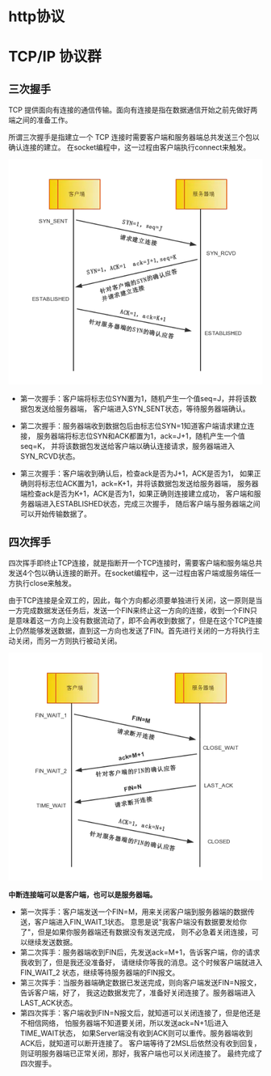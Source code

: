 # http协议

# TCP/IP 协议群

## 三次握手
TCP 提供面向有连接的通信传输。面向有连接是指在数据通信开始之前先做好两端之间的准备工作。

所谓三次握手是指建立一个 TCP 连接时需要客户端和服务器端总共发送三个包以确认连接的建立。
在socket编程中，这一过程由客户端执行connect来触发。

![三次握手](./710ec8e91690b573ce62e62eebf2885a.png)

* 第一次握手：客户端将标志位SYN置为1，随机产生一个值seq=J，并将该数据包发送给服务器端，
客户端进入SYN_SENT状态，等待服务器端确认。

* 第二次握手：服务器端收到数据包后由标志位SYN=1知道客户端请求建立连接，
服务器端将标志位SYN和ACK都置为1，ack=J+1，随机产生一个值seq=K，
并将该数据包发送给客户端以确认连接请求，服务器端进入SYN_RCVD状态。

* 第三次握手：客户端收到确认后，检查ack是否为J+1，ACK是否为1，
如果正确则将标志位ACK置为1，ack=K+1，并将该数据包发送给服务器端，
服务器端检查ack是否为K+1，ACK是否为1，如果正确则连接建立成功，
客户端和服务器端进入ESTABLISHED状态，完成三次握手，
随后客户端与服务器端之间可以开始传输数据了。


## 四次挥手

四次挥手即终止TCP连接，就是指断开一个TCP连接时，需要客户端和服务端总共发送4个包以确认连接的断开。在socket编程中，这一过程由客户端或服务端任一方执行close来触发。

由于TCP连接是全双工的，因此，每个方向都必须要单独进行关闭，这一原则是当一方完成数据发送任务后，发送一个FIN来终止这一方向的连接，收到一个FIN只是意味着这一方向上没有数据流动了，即不会再收到数据了，但是在这个TCP连接上仍然能够发送数据，直到这一方向也发送了FIN。首先进行关闭的一方将执行主动关闭，而另一方则执行被动关闭。

![四次挥手](./c901e0fd0aaae817df400b1b989a9351.png)

**中断连接端可以是客户端，也可以是服务器端。**

* 第一次挥手：客户端发送一个FIN=M，用来关闭客户端到服务器端的数据传送，客户端进入FIN_WAIT_1状态。
意思是说"我客户端没有数据要发给你了"，但是如果你服务器端还有数据没有发送完成，
则不必急着关闭连接，可以继续发送数据。
* 第二次挥手：服务器端收到FIN后，先发送ack=M+1，告诉客户端，你的请求我收到了，但是我还没准备好，
请继续你等我的消息。这个时候客户端就进入FIN_WAIT_2 状态，继续等待服务器端的FIN报文。
* 第三次挥手：当服务器端确定数据已发送完成，则向客户端发送FIN=N报文，告诉客户端，好了，
我这边数据发完了，准备好关闭连接了。服务器端进入LAST_ACK状态。
* 第四次挥手：客户端收到FIN=N报文后，就知道可以关闭连接了，但是他还是不相信网络，
怕服务器端不知道要关闭，所以发送ack=N+1后进入TIME_WAIT状态，
如果Server端没有收到ACK则可以重传。服务器端收到ACK后，就知道可以断开连接了。
客户端等待了2MSL后依然没有收到回复，则证明服务器端已正常关闭，那好，我客户端也可以关闭连接了。
最终完成了四次握手。

